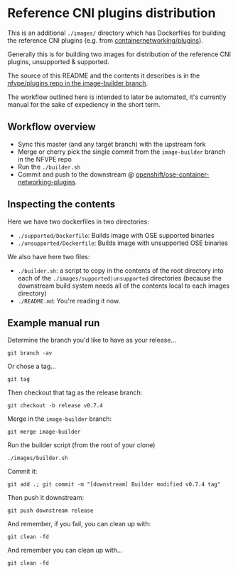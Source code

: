 # Reference CNI plugins distribution

This is an additional `./images/` directory which has Dockerfiles for building the reference CNI plugins (e.g. from [containernetworking/plugins](https://github.com/containernetworking/plugins)).

Generally this is for building two images for distribution of the reference CNI plugins, unsupported & supported. 

The source of this README and the contents it describes is in the [nfvpe/plugins repo in the image-builder branch](https://github.com/redhat-nfvpe/plugins/tree/image-builder).

The workflow outlined here is intended to later be automated, it's currently manual for the sake of expediency in the short term.

## Workflow overview

* Sync this master (and any target branch) with the upstream fork
* Merge or cherry pick the single commit from the `image-builder` branch in the NFVPE repo
* Run the `./builder.sh`
* Commit and push to the downstream @ [openshift/ose-container-networking-plugins](https://github.com/openshift/ose-containernetworking-plugins).

## Inspecting the contents

Here we have two dockerfiles in two directories:

* `./supported/Dockerfile`: Builds image with OSE supported binaries
* `./unsupported/Dockerfile`: Builds image with unsupported OSE binaries

We also have here two files: 

* `./builder.sh`: a script to copy in the contents of the root directory into each of the `./images/supported|unsupported` directories (because the downstream build system needs all of the contents local to each images directory)
* `./README.md`: You're reading it now.

## Example manual run

Determine the branch you'd like to have as your release...

```
git branch -av
```

Or chose a tag...

```
git tag
```

Then checkout that tag as the release branch:

```
git checkout -b release v0.7.4
```

Merge in the `image-builder` branch:

```
git merge image-builder
```

Run the builder script (from the root of your clone)

```
./images/builder.sh
```

Commit it:

```
git add .; git commit -m "[downstream] Builder modified v0.7.4 tag"
```

Then push it downstream:

```
git push downstream release
```

And remember, if you fail, you can clean up with:

```
git clean -fd
```



And remember you can clean up with...

```
git clean -fd
```
